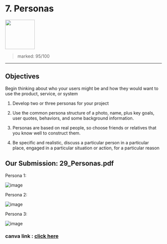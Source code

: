 # 7. Personas
[<img src="https://user-images.githubusercontent.com/79627254/226060873-16d4a78c-0ec2-4ade-8389-a52bafcd9e62.png" width="95"/>](#)
> marked: 95/100
---
## Objectives 
Begin thinking about who your users might be and how they would want to use the product, service, or system

1) Develop two or three personas for your project

2) Use the common persona structure of a photo, name, plus key goals, user quotes, behaviors, and some background information. 

3) Personas are based on real people, so choose friends or relatives that you know well to construct them.

4) Be specific and realistic, discuss a particular person in a particular place, engaged in a particular situation or action, for a particular reason 


## Our Submission: 29_Personas.pdf 
Persona 1:  

![image](https://user-images.githubusercontent.com/79627254/225844771-d178fc98-bd44-4ffe-8ef3-d4d548575e5f.png)  

Persona 2:

![image](https://user-images.githubusercontent.com/79627254/225844973-5dc2e727-b064-4a11-93d9-91b33ebf5bce.png)

Persona 3: 

![image](https://user-images.githubusercontent.com/79627254/225845150-ba6254cb-e6a5-4636-9a4d-e743b7ce5968.png)


### canva link : [click here](https://www.canva.com/design/DAE3f3Ejv4U/dPv2_YgvD2hsMeokPjkNgg/view?utm_content=DAE3f3Ejv4U&utm_campaign=designshare&utm_medium=link&utm_source=homepage_design_menu)  

